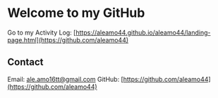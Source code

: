 # Welcome to my GitHub

Go to my Activity Log: [https://aleamo44.github.io/aleamo44/landing-page.html](https://github.com/aleamo44)

## Contact
Email: [ale.amo16tt@gmail.com](mailto:ale.amo16tt@gmail.com)
GitHub: [https://github.com/aleamo44](https://github.com/aleamo44)
